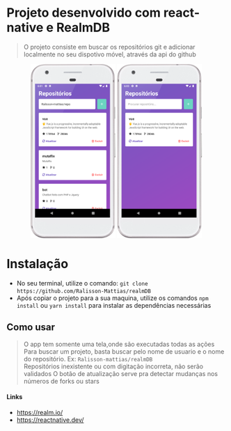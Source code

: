 # Projeto desenvolvido com react-native e RealmDB
> O projeto consiste em buscar os repositórios git e adicionar localmente no seu dispotivo móvel, através da api do github

<p align="center">
  <img margin-right="20px" height="400" src="src/assets/to_readme/screenshot.png">
  <img height="400" src="src/assets/to_readme/screenshot_1.png">
<p>

# Instalação
* No seu terminal, utilize o comando: `git clone https://github.com/Ralisson-Mattias/realmDB`
* Após copiar o projeto para a sua maquina, utilize os comandos `npm install` ou `yarn install` para instalar as dependências necessárias

## Como usar
> O app tem somente uma tela,onde são executadas todas as ações <br>
> Para buscar um projeto, basta buscar pelo nome de usuario e o nome do repositório. Ex: `Ralisson-mattias/realmDB` <br>
> Repositórios inexistente ou com digitação incorreta, não serão validados
> O botão de atualização serve pra detectar mudanças nos números de forks ou stars

#### Links
* https://realm.io/
* https://reactnative.dev/
